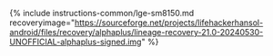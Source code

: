 {% include instructions-common/lge-sm8150.md recoveryimage="https://sourceforge.net/projects/lifehackerhansol-android/files/recovery/alphaplus/lineage-recovery-21.0-20240530-UNOFFICIAL-alphaplus-signed.img" %}
